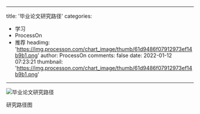 
---
title: '毕业论文研究路径'
categories: 
 - 学习
 - ProcessOn
 - 推荐
headimg: 'https://img.processon.com/chart_image/thumb/61d9486f07912973ef14b9b1.png'
author: ProcessOn
comments: false
date: 2022-01-12 07:23:21
thumbnail: 'https://img.processon.com/chart_image/thumb/61d9486f07912973ef14b9b1.png'
---

<div>   
<img class="thumb" alt="毕业论文研究路径" src="https://img.processon.com/chart_image/thumb/61d9486f07912973ef14b9b1.png" referrerpolicy="no-referrer">
<p>研究路径图</p>  
</div>
            
